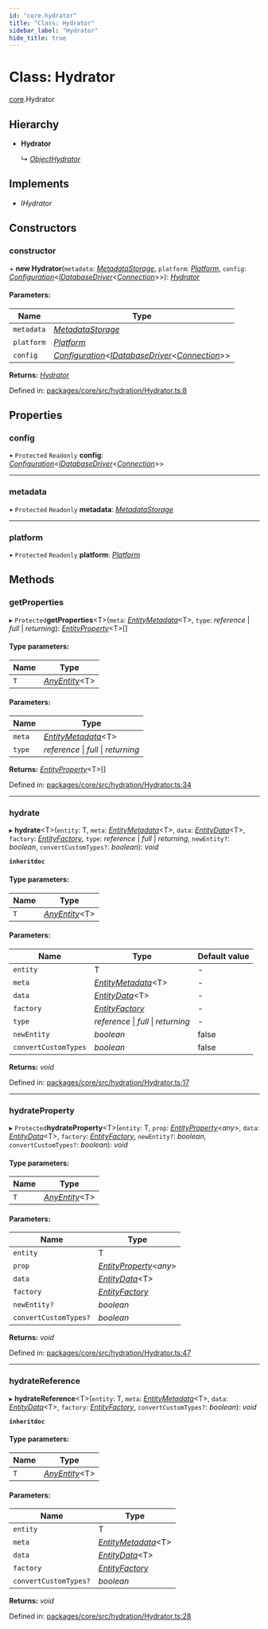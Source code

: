 ```yaml
---
id: "core.hydrator"
title: "Class: Hydrator"
sidebar_label: "Hydrator"
hide_title: true
---
```


# Class: Hydrator

[core](../modules/core.md).Hydrator

## Hierarchy

* **Hydrator**

  ↳ [*ObjectHydrator*](core.objecthydrator.md)

## Implements

* *IHydrator*

## Constructors

### constructor

\+ **new Hydrator**(`metadata`: [*MetadataStorage*](core.metadatastorage.md), `platform`: [*Platform*](core.platform.md), `config`: [*Configuration*](core.configuration.md)<[*IDatabaseDriver*](../interfaces/core.idatabasedriver.md)<[*Connection*](core.connection.md)\>\>): [*Hydrator*](core.hydrator.md)

#### Parameters:

Name | Type |
------ | ------ |
`metadata` | [*MetadataStorage*](core.metadatastorage.md) |
`platform` | [*Platform*](core.platform.md) |
`config` | [*Configuration*](core.configuration.md)<[*IDatabaseDriver*](../interfaces/core.idatabasedriver.md)<[*Connection*](core.connection.md)\>\> |

**Returns:** [*Hydrator*](core.hydrator.md)

Defined in: [packages/core/src/hydration/Hydrator.ts:8](https://github.com/mikro-orm/mikro-orm/blob/969d4229bd/packages/core/src/hydration/Hydrator.ts#L8)

## Properties

### config

• `Protected` `Readonly` **config**: [*Configuration*](core.configuration.md)<[*IDatabaseDriver*](../interfaces/core.idatabasedriver.md)<[*Connection*](core.connection.md)\>\>

___

### metadata

• `Protected` `Readonly` **metadata**: [*MetadataStorage*](core.metadatastorage.md)

___

### platform

• `Protected` `Readonly` **platform**: [*Platform*](core.platform.md)

## Methods

### getProperties

▸ `Protected`**getProperties**<T\>(`meta`: [*EntityMetadata*](core.entitymetadata.md)<T\>, `type`: *reference* \| *full* \| *returning*): [*EntityProperty*](../interfaces/core.entityproperty.md)<T\>[]

#### Type parameters:

Name | Type |
------ | ------ |
`T` | [*AnyEntity*](../modules/core.md#anyentity)<T\> |

#### Parameters:

Name | Type |
------ | ------ |
`meta` | [*EntityMetadata*](core.entitymetadata.md)<T\> |
`type` | *reference* \| *full* \| *returning* |

**Returns:** [*EntityProperty*](../interfaces/core.entityproperty.md)<T\>[]

Defined in: [packages/core/src/hydration/Hydrator.ts:34](https://github.com/mikro-orm/mikro-orm/blob/969d4229bd/packages/core/src/hydration/Hydrator.ts#L34)

___

### hydrate

▸ **hydrate**<T\>(`entity`: T, `meta`: [*EntityMetadata*](core.entitymetadata.md)<T\>, `data`: [*EntityData*](../modules/core.md#entitydata)<T\>, `factory`: [*EntityFactory*](core.entityfactory.md), `type`: *reference* \| *full* \| *returning*, `newEntity?`: *boolean*, `convertCustomTypes?`: *boolean*): *void*

**`inheritdoc`** 

#### Type parameters:

Name | Type |
------ | ------ |
`T` | [*AnyEntity*](../modules/core.md#anyentity)<T\> |

#### Parameters:

Name | Type | Default value |
------ | ------ | ------ |
`entity` | T | - |
`meta` | [*EntityMetadata*](core.entitymetadata.md)<T\> | - |
`data` | [*EntityData*](../modules/core.md#entitydata)<T\> | - |
`factory` | [*EntityFactory*](core.entityfactory.md) | - |
`type` | *reference* \| *full* \| *returning* | - |
`newEntity` | *boolean* | false |
`convertCustomTypes` | *boolean* | false |

**Returns:** *void*

Defined in: [packages/core/src/hydration/Hydrator.ts:17](https://github.com/mikro-orm/mikro-orm/blob/969d4229bd/packages/core/src/hydration/Hydrator.ts#L17)

___

### hydrateProperty

▸ `Protected`**hydrateProperty**<T\>(`entity`: T, `prop`: [*EntityProperty*](../interfaces/core.entityproperty.md)<*any*\>, `data`: [*EntityData*](../modules/core.md#entitydata)<T\>, `factory`: [*EntityFactory*](core.entityfactory.md), `newEntity?`: *boolean*, `convertCustomTypes?`: *boolean*): *void*

#### Type parameters:

Name | Type |
------ | ------ |
`T` | [*AnyEntity*](../modules/core.md#anyentity)<T\> |

#### Parameters:

Name | Type |
------ | ------ |
`entity` | T |
`prop` | [*EntityProperty*](../interfaces/core.entityproperty.md)<*any*\> |
`data` | [*EntityData*](../modules/core.md#entitydata)<T\> |
`factory` | [*EntityFactory*](core.entityfactory.md) |
`newEntity?` | *boolean* |
`convertCustomTypes?` | *boolean* |

**Returns:** *void*

Defined in: [packages/core/src/hydration/Hydrator.ts:47](https://github.com/mikro-orm/mikro-orm/blob/969d4229bd/packages/core/src/hydration/Hydrator.ts#L47)

___

### hydrateReference

▸ **hydrateReference**<T\>(`entity`: T, `meta`: [*EntityMetadata*](core.entitymetadata.md)<T\>, `data`: [*EntityData*](../modules/core.md#entitydata)<T\>, `factory`: [*EntityFactory*](core.entityfactory.md), `convertCustomTypes?`: *boolean*): *void*

**`inheritdoc`** 

#### Type parameters:

Name | Type |
------ | ------ |
`T` | [*AnyEntity*](../modules/core.md#anyentity)<T\> |

#### Parameters:

Name | Type |
------ | ------ |
`entity` | T |
`meta` | [*EntityMetadata*](core.entitymetadata.md)<T\> |
`data` | [*EntityData*](../modules/core.md#entitydata)<T\> |
`factory` | [*EntityFactory*](core.entityfactory.md) |
`convertCustomTypes?` | *boolean* |

**Returns:** *void*

Defined in: [packages/core/src/hydration/Hydrator.ts:28](https://github.com/mikro-orm/mikro-orm/blob/969d4229bd/packages/core/src/hydration/Hydrator.ts#L28)
